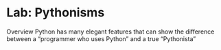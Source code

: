 # Lab: Pythonisms
Overview
Python has many elegant features that can show the difference between a “programmer who uses Python” and a true “Pythonista”